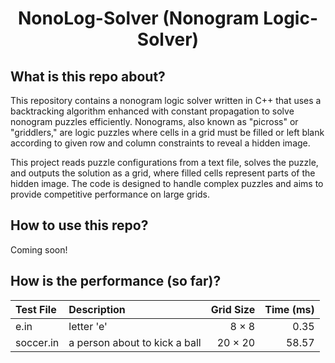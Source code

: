 <div align="center">

# NonoLog-Solver (Nonogram Logic-Solver)

<div align="left">

<!-- <h2 id="first-section">What is this repo about?</h2> -->
## What is this repo about?

This repository contains a nonogram logic solver written in C++ that uses a backtracking algorithm enhanced with constant propagation to solve nonogram puzzles efficiently. Nonograms, also known as "picross" or "griddlers," are logic puzzles where cells in a grid must be filled or left blank according to given row and column constraints to reveal a hidden image.

This project reads puzzle configurations from a text file, solves the puzzle, and outputs the solution as a grid, where filled cells represent parts of the hidden image. The code is designed to handle complex puzzles and aims to provide competitive performance on large grids.

## How to use this repo?

Coming soon!

## How is the performance (so far)?

| Test File | Description | Grid Size | Time (ms) |
| :--- | :--- | ---: | ---: |
| e.in | letter 'e' | 8 × 8 | 0.35 |
| soccer.in | a person about to kick a ball | 20 × 20 | 58.57 |
